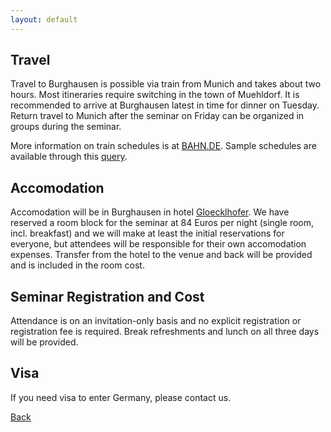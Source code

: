 ```yaml
---
layout: default
---
```



## [](#header-1)Travel

Travel to Burghausen is possible via train from Munich and takes about two hours. Most itineraries require switching in the town of Muehldorf. It is recommended to arrive at Burghausen latest in time for dinner on Tuesday. Return travel to Munich after the seminar on Friday can be organized in groups during the seminar.

More information on train schedules is at <A HREF="https://www.bahn.com/en/view/index.shtml">BAHN.DE</a>. Sample schedules are available through this <a href="https://reiseauskunft.bahn.de/bin/query.exe/en?ld=38166&protocol=https:&seqnr=1&ident=h5.05068166.1526388071&rt=1&rememberSortType=minDeparture&REQ0HafasScrollDir=1">query</a>.

## [](#header-1)Accomodation

Accomodation will be in Burghausen in hotel <A HREF="http://www.hotel-gloecklhofer.de/">Gloecklhofer</a>. We have reserved a room block for the seminar at 84 Euros per night (single room, incl. breakfast) and we will make at least the initial reservations for everyone, but attendees will be responsible for their own accomodation expenses. Transfer from the hotel to the venue and back will be provided and is included in the room cost.


## [](#header-1)Seminar Registration and Cost

Attendance is on an invitation-only basis and no explicit registration or registration fee is required. Break refreshments and lunch on all three days will be provided. 


## [](#header-1)Visa

If you need visa to enter Germany, please contact us.

[Back](./)
